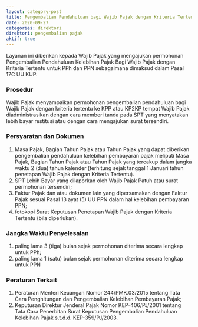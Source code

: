 ```yaml
---
layout: category-post
title: Pengembalian Pendahuluan bagi Wajib Pajak dengan Kriteria Tertentu (Pasal 17C UU KUP)
date: 2020-09-27
categories: direktori
direktori: pengembalian pajak
aktif: true
---
```

Layanan ini diberikan kepada Wajib Pajak yang mengajukan permohonan Pengembalian Pendahuluan Kelebihan Pajak Bagi Wajib Pajak dengan Kriteria Tertentu untuk PPh dan PPN sebagaimana dimaksud dalam Pasal 17C UU KUP.

### Prosedur
Wajib Pajak menyampaikan permohonan pengembalian pendahuluan bagi Wajib Pajak dengan kriteria tertentu ke KPP atau KP2KP tempat Wajib Pajak diadministrasikan dengan cara memberi tanda pada SPT yang menyatakan lebih bayar restitusi atau dengan cara mengajukan surat tersendiri.

### Persyaratan dan Dokumen
1. Masa Pajak, Bagian Tahun Pajak atau Tahun Pajak yang dapat diberikan pengembalian pendahuluan kelebihan pembayaran pajak meliputi Masa Pajak, Bagian Tahun Pajak atau Tahun Pajak yang tercakup dalam jangka waktu 2 (dua) tahun kalender (terhitung sejak tanggal 1 Januari tahun penetapan Wajib Pajak dengan Kriteria Tertentu).
2. SPT Lebih Bayar yang dilaporkan oleh Wajib Pajak Patuh atau surat permohonan tersendiri;
3. Faktur Pajak dan atau dokumen lain yang dipersamakan dengan Faktur Pajak sesuai Pasal 13 ayat (5) UU PPN dalam hal kelebihan pembayaran PPN;
4. fotokopi Surat Keputusan Penetapan Wajib Pajak dengan Kriteria Tertentu (bila diperlukan).

### Jangka Waktu Penyelesaian
1. paling lama 3 (tiga) bulan sejak permohonan diterima secara lengkap untuk PPh;
2. paling lama 1 (satu) bulan sejak permohonan diterima secara lengkap untuk PPN

### Peraturan Terkait
1. Peraturan Menteri Keuangan Nomor 244/PMK.03/2015 tentang Tata Cara Penghitungan dan Pengembalian Kelebihan Pembayaran Pajak;
2. Keputusan Direktur Jenderal Pajak Nomor KEP-406/PJ/2001 tentang Tata Cara Penerbitan Surat Keputusan Pengembalian Pendahuluan Kelebihan Pajak s.t.d.d. KEP-359/PJ/2003.